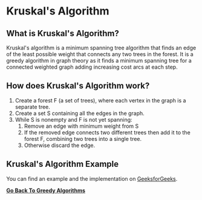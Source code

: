 # Kruskal's Algorithm

## What is Kruskal's Algorithm?

Kruskal's algorithm is a minimum spanning tree algorithm that finds an edge of the least possible weight that connects any two trees in the forest. It is a greedy algorithm in graph theory as it finds a minimum spanning tree for a connected weighted graph adding increasing cost arcs at each step.

## How does Kruskal's Algorithm work?

1. Create a forest F (a set of trees), where each vertex in the graph is a separate tree.
2. Create a set S containing all the edges in the graph.
3. While S is nonempty and F is not yet spanning:
    1. Remove an edge with minimum weight from S
    2. If the removed edge connects two different trees then add it to the forest F, combining two trees into a single tree.
    3. Otherwise discard the edge.

## Kruskal's Algorithm Example

You can find an example and the implementation on [GeeksforGeeks](https://www.geeksforgeeks.org/kruskals-minimum-spanning-tree-algorithm-greedy-algo-2/).

[**Go Back To Greedy Algorithms**](README.md)
